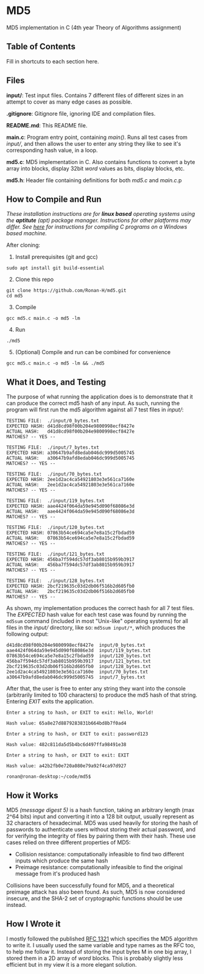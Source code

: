 # MD5
MD5 implementation in C (4th year Theory of Algorithms assignment)

## Table of Contents

Fill in shortcuts to each section here.

## Files
**input/**: Test input files. Contains 7 different files of different sizes in an attempt to cover as many edge cases as possible.

**.gitignore**: Gitignore file, ignoring IDE and compilation files.

**README.md**: This README file.

**main.c**: Program entry point, containing *main()*. Runs all test cases from *input/*, and then allows the user to enter any string they like to see it's corresponding hash value, in a loop.

**md5.c**: MD5 implementation in C. Also contains functions to convert a byte array into blocks, display 32bit *word* values as bits, display blocks, etc.

**md5.h**: Header file containing definitions for both *md5.c* and *main.c*.p

## How to Compile and Run

*These installation instructions are for **linux based** operating systems using the **aptitute** (apt) package manager. Instructions for other platforms may differ. See [here](https://docs.microsoft.com/en-us/cpp/build/walkthrough-compile-a-c-program-on-the-command-line?view=vs-2019) for instructions for compiling C programs on a Windows based machine.*

After cloning:

1. Install prerequisites (git and gcc)
```shell
sudo apt install git build-essential
```

2. Clone this repo
```shell
git clone https://github.com/Ronan-H/md5.git
cd md5
```

3. Compile
```shell
gcc md5.c main.c -o md5 -lm
```

4. Run
```shell
./md5
```

5. (Optional) Compile and run can be combined for convenience
```shell
gcc md5.c main.c -o md5 -lm && ./md5
```

## What it Does, and Testing
The purpose of what running the application does is to demonstrate that it can produce the correct md5 hash of any input. As such, running the program will first run the md5 algorithm against all 7 test files in *input/*:

```
TESTING FILE:  ./input/0_bytes.txt
EXPECTED HASH: d41d8cd98f00b204e9800998ecf8427e
ACTUAL HASH:   d41d8cd98f00b204e9800998ecf8427e
MATCHES? -- YES --

TESTING FILE:  ./input/7_bytes.txt
EXPECTED HASH: a30647b9afd8edab046dc999d5005745
ACTUAL HASH:   a30647b9afd8edab046dc999d5005745
MATCHES? -- YES --

TESTING FILE:  ./input/70_bytes.txt
EXPECTED HASH: 2ee1d2ac4ca54921803e3e561ca7160e
ACTUAL HASH:   2ee1d2ac4ca54921803e3e561ca7160e
MATCHES? -- YES --

TESTING FILE:  ./input/119_bytes.txt
EXPECTED HASH: aae4424f064da59e945d090f68086e3d
ACTUAL HASH:   aae4424f064da59e945d090f68086e3d
MATCHES? -- YES --

TESTING FILE:  ./input/120_bytes.txt
EXPECTED HASH: 07863b54ce694ca5e7e8a15c2fbdad59
ACTUAL HASH:   07863b54ce694ca5e7e8a15c2fbdad59
MATCHES? -- YES --

TESTING FILE:  ./input/121_bytes.txt
EXPECTED HASH: 456ba7f594dc57df3ab8015b959b3917
ACTUAL HASH:   456ba7f594dc57df3ab8015b959b3917
MATCHES? -- YES --

TESTING FILE:  ./input/128_bytes.txt
EXPECTED HASH: 2bcf219635c03d2db06f516b2d605fb0
ACTUAL HASH:   2bcf219635c03d2db06f516b2d605fb0
MATCHES? -- YES --
```

As shown, my implementation produces the correct hash for all 7 test files. The *EXPECTED* hash value for each test case was found by running the ```md5sum``` command (included in most "Unix-like" operating systems) for all files in the *input/* directory, like so: ```md5sum input/*```, which produces the following output:

```
d41d8cd98f00b204e9800998ecf8427e  input/0_bytes.txt
aae4424f064da59e945d090f68086e3d  input/119_bytes.txt
07863b54ce694ca5e7e8a15c2fbdad59  input/120_bytes.txt
456ba7f594dc57df3ab8015b959b3917  input/121_bytes.txt
2bcf219635c03d2db06f516b2d605fb0  input/128_bytes.txt
2ee1d2ac4ca54921803e3e561ca7160e  input/70_bytes.txt
a30647b9afd8edab046dc999d5005745  input/7_bytes.txt
```

After that, the user is free to enter any string they want into the console (arbitrarily limited to 100 characters) to produce the md5 hash of that string. Entering *EXIT* exits the application.

```
Enter a string to hash, or EXIT to exit: Hello, World!

Hash value: 65a8e27d8879283831b664bd8b7f0ad4

Enter a string to hash, or EXIT to exit: password123

Hash value: 482c811da5d5b4bc6d497ffa98491e38

Enter a string to hash, or EXIT to exit: EXIT

Hash value: a42b2fb0e720a080e79a92f4ca97d927

ronan@ronan-desktop:~/code/md5$
```

## How it Works

MD5 *(message digest 5)* is a hash function, taking an arbitrary length (max 2^64 bits) input and converting it into a 128 bit output, usually represent as 32 characters of hexadecimal. MD5 was used heavily for storing the hash of passwords to authenticate users without storing their actual password, and for verifying the integrity of files by pairing them with their hash. These use cases relied on three different properties of MD5:

* Collision resistance: computationally infeasible to find two different inputs which produce the same hash
* Preimage resistance: computationally infeasible to find the original message from it's produced hash

Collisions have been successfully found for MD5, and a theoretical preimage attack has also been found. As such, MD5 is now considered insecure, and the SHA-2 set of cryptographic functions should be use instead.

## How I Wrote it

I mostly followed the published [RFC 1321](https://www.ietf.org/rfc/rfc1321.txt) which specifies the MD5 algorithm to write it. I usually used the same variable and type names as the RFC too, to help me follow it. Instead of storing the input bytes M in one big array, I stored them in a 2D array of *word* blocks. This is probably slightly less efficient but in my view it is a more elegant solution.
